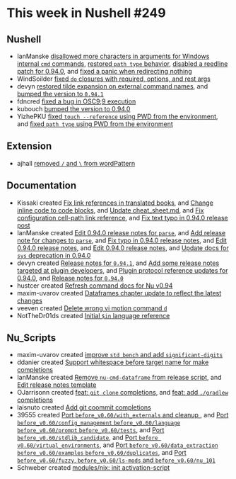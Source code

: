 # This week in Nushell #249


## Nushell

- IanManske [disallowed more characters in arguments for Windows internal `cmd` commands](https://github.com/nushell/nushell/pull/13009), [restored `path type` behavior](https://github.com/nushell/nushell/pull/13006), [disabled a reedline patch for 0.94.0](https://github.com/nushell/nushell/pull/12986), and [fixed a panic when redirecting nothing](https://github.com/nushell/nushell/pull/12970)
- WindSoilder [fixed `do` closures with required, options, and rest args](https://github.com/nushell/nushell/pull/13002)
- devyn [restored tilde expansion on external command names](https://github.com/nushell/nushell/pull/13001), and [bumped the version to `0.94.1`](https://github.com/nushell/nushell/pull/12988)
- fdncred [fixed a bug in OSC9;9 execution](https://github.com/nushell/nushell/pull/12994)
- kubouch [bumped the version to 0.94.0](https://github.com/nushell/nushell/pull/12987)
- YizhePKU [fixed `touch --reference` using PWD from the environment](https://github.com/nushell/nushell/pull/12976), and [fixed `path type` using PWD from the environment](https://github.com/nushell/nushell/pull/12975)

## Extension

- ajhall [removed `/` and `\` from wordPattern](https://github.com/nushell/vscode-nushell-lang/pull/186)

## Documentation

- Kissaki created [Fix link references in translated books](https://github.com/nushell/nushell.github.io/pull/1430), and [Change inline code to code blocks](https://github.com/nushell/nushell.github.io/pull/1426), and [Update cheat_sheet.md](https://github.com/nushell/nushell.github.io/pull/1425), and [Fix configuration cell-path link reference](https://github.com/nushell/nushell.github.io/pull/1424), and [Fix text typo in 0.94.0 release post](https://github.com/nushell/nushell.github.io/pull/1420)
- IanManske created [Edit 0.94.0 release notes for `parse`](https://github.com/nushell/nushell.github.io/pull/1429), and [Add release note for changes to `parse`](https://github.com/nushell/nushell.github.io/pull/1428), and [Fix typo in 0.94.0 release notes](https://github.com/nushell/nushell.github.io/pull/1421), and [Edit 0.94.0 release notes](https://github.com/nushell/nushell.github.io/pull/1415), and [Edit 0.94.0 release notes](https://github.com/nushell/nushell.github.io/pull/1412), and [Update docs for `sys` deprecation in 0.94.0](https://github.com/nushell/nushell.github.io/pull/1387)
- devyn created [Release notes for `0.94.1`](https://github.com/nushell/nushell.github.io/pull/1427), and [Add some release notes targeted at plugin developers](https://github.com/nushell/nushell.github.io/pull/1417), and [Plugin protocol reference updates for 0.94.0](https://github.com/nushell/nushell.github.io/pull/1416), and [Release notes for `0.94.0`](https://github.com/nushell/nushell.github.io/pull/1378)
- hustcer created [Refresh command docs for Nu v0.94](https://github.com/nushell/nushell.github.io/pull/1419)
- maxim-uvarov created [Dataframes chapter update to reflect the latest changes](https://github.com/nushell/nushell.github.io/pull/1414)
- veeven created [Delete wrong vi motion command `d`](https://github.com/nushell/nushell.github.io/pull/1413)
- NotTheDr01ds created [Initial `$in` language reference](https://github.com/nushell/nushell.github.io/pull/1398)

## Nu_Scripts

- maxim-uvarov created [improve `std bench` and add `significant-digits`](https://github.com/nushell/nu_scripts/pull/859)
- ddanier created [Support whitespace before target name for make completions](https://github.com/nushell/nu_scripts/pull/858)
- IanManske created [Remove `nu-cmd-dataframe` from release script](https://github.com/nushell/nu_scripts/pull/857), and [Edit release notes template](https://github.com/nushell/nu_scripts/pull/853)
- OJarrisonn created [feat: `git clone` completions](https://github.com/nushell/nu_scripts/pull/856), and [feat: add `./gradlew` completions](https://github.com/nushell/nu_scripts/pull/855)
- laisnuto created [Add git coommit completions](https://github.com/nushell/nu_scripts/pull/854)
- 39555 created [Port `before_v0.60/with_externals` and cleanup ](https://github.com/nushell/nu_scripts/pull/852), and [Port `before_v0.60/config_management` `before_v0.60/language` `before_v0.60/prompt` `before_v0.60/tests`](https://github.com/nushell/nu_scripts/pull/851), and [Port `before_v0.60/stdlib_candidate`](https://github.com/nushell/nu_scripts/pull/850), and [Port `before v0.60/virtual_environments`](https://github.com/nushell/nu_scripts/pull/849), and [Port `before_v0.60/data_extraction` `before_v0.60/examples` `before_v0.60/duplicates`](https://github.com/nushell/nu_scripts/pull/847), and [Port `before_v0.60/fuzzy`, `before_v0.60/ls-mods` and `before_v0.60/nu_101` ](https://github.com/nushell/nu_scripts/pull/845)
- Schweber created [modules/nix: init activation-script](https://github.com/nushell/nu_scripts/pull/848)
